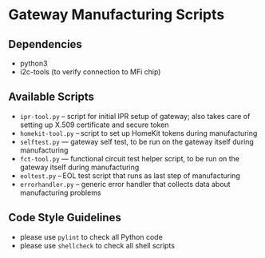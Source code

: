 # Gateway Manufacturing Scripts

## Dependencies

- python3
- i2c-tools (to verify connection to MFi chip)

## Available Scripts

- `ipr-tool.py` – script for initial IPR setup of gateway; also takes
  care of setting up X.509 certificate and secure token
- `homekit-tool.py` – script to set up HomeKit tokens during manufacturing
- `selftest.py` — gateway self test, to be run on the gateway itself
  during manufacturing
- `fct-tool.py` — functional circuit test helper script, to be run on
  the gateway itself during manufacturing
- `eoltest.py` – EOL test script that runs as last step of
  manufacturing
- `errorhandler.py` – generic error handler that collects data about
  manufacturing problems

## Code Style Guidelines

- please use `pylint` to check all Python code
- please use `shellcheck` to check all shell scripts

